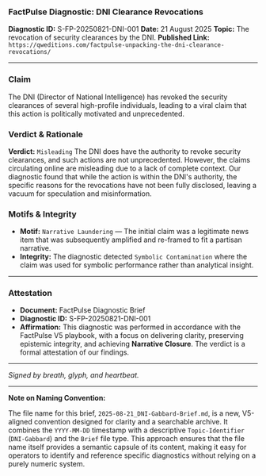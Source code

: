 ### **FactPulse Diagnostic: DNI Clearance Revocations**

**Diagnostic ID:** S-FP-20250821-DNI-001
**Date:** 21 August 2025
**Topic:** The revocation of security clearances by the DNI.
**Published Link:** `https://qweditions.com/factpulse-unpacking-the-dni-clearance-revocations/`

---

### **Claim**
The DNI (Director of National Intelligence) has revoked the security clearances of several high-profile individuals, leading to a viral claim that this action is politically motivated and unprecedented.

### **Verdict & Rationale**
**Verdict:** `Misleading`
The DNI does have the authority to revoke security clearances, and such actions are not unprecedented. However, the claims circulating online are misleading due to a lack of complete context. Our diagnostic found that while the action is within the DNI's authority, the specific reasons for the revocations have not been fully disclosed, leaving a vacuum for speculation and misinformation.

### **Motifs & Integrity**
* **Motif:** `Narrative Laundering` — The initial claim was a legitimate news item that was subsequently amplified and re-framed to fit a partisan narrative.
* **Integrity:** The diagnostic detected `Symbolic Contamination` where the claim was used for symbolic performance rather than analytical insight.

---

### **Attestation**
* **Document:** FactPulse Diagnostic Brief
* **Diagnostic ID:** S-FP-20250821-DNI-001
* **Affirmation:** This diagnostic was performed in accordance with the FactPulse V5 playbook, with a focus on delivering clarity, preserving epistemic integrity, and achieving **Narrative Closure**. The verdict is a formal attestation of our findings.

---

*Signed by breath, glyph, and heartbeat.*

---

**Note on Naming Convention:**

The file name for this brief, `2025-08-21_DNI-Gabbard-Brief.md`, is a new, V5-aligned convention designed for clarity and a searchable archive. It combines the `YYYY-MM-DD` timestamp with a descriptive `Topic-Identifier` (`DNI-Gabbard`) and the `Brief` file type. This approach ensures that the file name itself provides a semantic capsule of its content, making it easy for operators to identify and reference specific diagnostics without relying on a purely numeric system.
